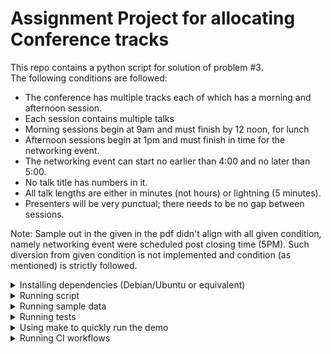 # Assignment Project for allocating Conference tracks

This repo contains a python script for solution of problem #3.<br>
The following conditions are followed:
<ul>
  <li>The conference has multiple tracks each of which has a morning and afternoon
session.</li>
  <li>Each session contains multiple talks</li>
  <li>Morning sessions begin at 9am and must finish by 12 noon, for lunch</li>
  <li>Afternoon sessions begin at 1pm and must finish in time for the networking
event.</li>
  <li>The networking event can start no earlier than 4:00 and no later than 5:00.</li>
  <li>No talk title has numbers in it.</li>
  <li>All talk lengths are either in minutes (not hours) or lightning (5 minutes).</li>
  <li>Presenters will be very punctual; there needs to be no gap between sessions.</li>
</ul>

<p>
Note: Sample out in the given in the pdf didn't align with all given condition, namely
networking event were scheduled post closing time (5PM). Such diversion from given condition is not
implemented and condition (as mentioned) is strictly followed.
</p>
<details><summary>Installing dependencies (Debian/Ubuntu or equivalent)</summary>
<p>
<ol>
<li> Download and install python3 from <https://www.python.org/downloads/> . </li>
<li> Create a virtual environment. </li>

```
python3 -m venv venv
```

Note: You may need to install `python3-venv` in some distros

<li> Activate virtual environment. </li>

```
source venv/bin/activate
````

<li> Install Python dependencies. </li>

```
pip install -r requirement.txt
```

</ol>
</p>
</details>

<details><summary>Running script</summary>
<p>
<ol>
<li> Ensure that you are in virtualenv. </li>
<li> Run following command: </li>

```
python3 generate_plan.py <path_to_json_data>
```

</ol>
</p>
</details>

<details><summary>Running sample data</summary>
<p>
1. Ensure that you are in virtualenv
2. Run following command:

```
python3 generate_plan.py sample_data/sample1.json
```

Choose different sample files: sample1.jsom, sample2.json, sample3.json
or create your own using these files.

</p>
</details>

<details><summary>Running tests</summary>
<p>
<ol>
<li> Ensure that you are in virtual environment. </li>
<li> Run all tests: </li>

```
pytest
```

<li> Get coverage report: </li>

```
pytest --cov=conference-planner
```

</ol>

</p>
</details>

<details><summary>Using make to quickly run the demo</summary>
<p>
<ol>
<li> Install make. </li>

```
sudo apt install make
```

<li> Run make command to get sample result. </li>

```
make
```

<li> Run make test to run tests. </li>

```
make test
```

<li> Run make cov to get coverage report. </li>

```
make cov
```

</old>
Note: #3 and #4 create temperatory virtual environment. <br>
If test fails then these environment are manually needed to be cleaned up.
</p>
</details>

<details><summary>Running CI workflows</summary>
<p>
<ol>
<li> Create a pull request </li>
<li> Github workflow should run CI workflows namely </li>

<ul>
<li> Pytest </li>
<li> Code Analyzer </li>
</ul>

</ol>

</p>